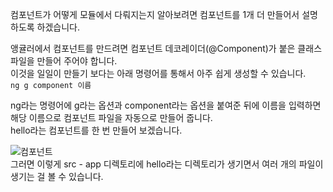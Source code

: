 컴포넌트가 어떻게 모듈에서 다뤄지는지 알아보려면 컴포넌트를 1개 더 만들어서 설명하도록 하겠습니다.   

앵귤러에서 컴포넌트를 만드려면 컴포넌트 데코레이더(@Component)가 붙은 클래스 파일을 만들어 주어야 합니다.   
이것을 일일이 만들기 보다는 아래 명령어를 통해서 아주 쉽게 생성할 수 있습니다.   
`ng g component 이름`   

ng라는 명령어에 g라는 옵션과 component라는 옵션을 붙여준 뒤에 이름을 입력하면 해당 이름으로 컴포넌트 파일을 자동으로 만들어 줍니다.   
hello라는 컴포넌트를 한 번 만들어 보겠습니다.    

     
![컴포넌트](https://img1.daumcdn.net/thumb/R1280x0/?scode=mtistory2&fname=https%3A%2F%2Fblog.kakaocdn.net%2Fdn%2FnkRur%2FbtqEm3SJV0i%2Fg1EBZtVeB2RtLBbQKny550%2Fimg.png)    
그러면 이렇게 src - app 디렉토리에 hello라는 디렉토리가 생기면서 여러 개의 파일이 생기는 걸 볼 수 있습니다.   
